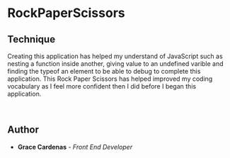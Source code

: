 # RockPaperScissors



## Technique
Creating this application has helped my understand of JavaScript such as nesting a function inside another, giving 
value to an undefined varible and finding the typeof an element to be able to debug to complete this application. 
This Rock Paper Scissors has helped improved my coding vocabulary as I feel more confident then I did before I began this application.

<br>

## Author
* **Grace Cardenas** - *Front End Developer* 
